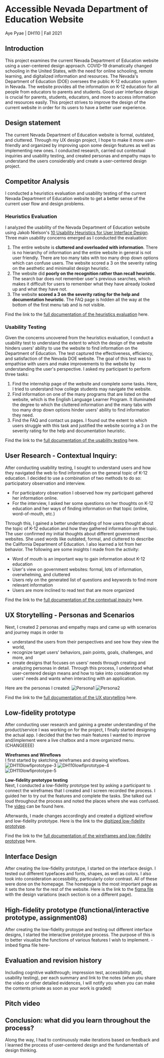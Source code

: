 # Accessible Nevada Department of Education Website
Aye Pyae | DH110 | Fall 2021

## Introduction
This project examines the current Nevada Department of Education website using a user-centered design approach. COVID-19 dramatically changed schooling in the United States, with the need for online schooling, remote learning, and digitalized information and resources. The Nevada's Department of Education (DOE) oversees the public K-12 education system in Nevada. The website provides all the information on K-12 education for all people from educators to parents and students. Good user interface design is crucial for parents, students, educators, and more to access information and resources easily. This project strives to improve the design of the current website in order for its users to have a better user experience. 

## Design statement
The current Nevada Department of Education website is formal, outdated, and cluttered. Through my UX design project, I hope to make it more user-friendly and organized by improving upon some design features as well as implementing new ones. I conducted research, carried out contextual inquiries and usability testing, and created personas and empathy maps to understand the users considerably and create a user-centered design project.

## Competitor Analysis
I conducted a heuristics evaluation and usability testing of the current Nevada Department of Education website to get a better sense of the current user flow and design problems. 

### Heuristics Evaluation
I analyzed the usability of the Nevada Department of Education website using Jakob Nielson's [10 Usability Heuristics for User Interface Design](https://www.nngroup.com/articles/ten-usability-heuristics/). Three main usability concerns emerged as I conducted the evaluation:
1. The entire website is **cluttered and overloaded with information**. There is no hierarchy of information and the entire website in general is not user friendly. There are too many tabs with too many drop down options which can confuse users. The website scored a 3 on the severity rating on the aesthetic and minimalist design heuristic. 
2. The website did **poorly on the recognition rather than recall heuristic**. The search bar does not remember user's previous searches, which makes it difficult for users to remember what they have already looked up and what they have not. 
3. The website **scored a 3 on the severity rating for the help and documentation heuristic**. The FAQ page is hidden all the way at the bottom of the first menu tab and is not visible.  

Find the link to the [full documentation of the heuristics evaluation](https://github.com/ayetpyae/DH110/blob/main/assignment01/README.md) here. 

### Usability Testing
Given the concerns uncovered from the heuristics evaluation, I conduct a usability test to understand the extent to which the design of the website hinders users' ability to use the website to find information on the Department of Education. The test captured the effectiveness, efficiency, and satisfaction of the Nevada DOE website. The goal of this test was to empathise with users and make improvements to the website by understanding the user's perspective. I asked my participant to perform three tasks:
1. Find the internship page of the website and complete some tasks. Here, I tried to understand how college students may navigate the website. 
2. Find information on one of the many programs that are listed on the website, which is the English Language Learner Program. It illuminated the degree to which the cluttered information and the many tabs with too many drop down options hinder users' ability to find information they need. 
3. Find the FAQ and contact us pages. I found out the extent to which users struggle with this task and justified the website scoring a 3 on the severity rating for the help and documentation heuristic.

Find the link to the [full documentation of the usability testing](https://github.com/ayetpyae/DH110/blob/main/assignment02/README.md) here.

## User Research - Contextual Inquiry:
After conducting usability testing, I sought to understand users and how they navigated the web to find information on the general topic of K-12 education. I decided to use a combination of two methods to do so: participatory observation and interview.
- For participatory observation I observed how my participant gathered her information online.
- For the interview, I asked her some questions on her thoughts on K-12 education and her ways of finding information on that topic (online, word-of-mouth, etc.)

Through this, I gained a better understanding of how users thought about the topic of K-12 education and how they gathered information on the topic. The user confirmed my initial thoughts about different government websites. She used words like outdated, formal, and cluttered to describe the California Department of Education. I also learned a lot from her behavior. The following are some insights I made from the activity:
- Word of mouth is an important way to gain information about K-12 education
- User's view on government websites: formal, lots of information, overwhelming, and cluttered
- Users rely on the generated list of questions and keywords to find more relevant information
- Users are more inclined to read text that are more organized

Find the link to the [full documentation of the contextual inquiry](https://github.com/ayetpyae/DH110/tree/main/assignment03) here.

## UX Storytelling - Personas and Scenarios
Next, I created 2 personas and empathy maps and came up with scenarios and journey maps in order to
- understand the users from their perspectives and see how they view the world, 
- recognize target users' behaviors, pain points, goals, challenges, and more, and 
- create designs that focuses on users' needs through creating and analyzing personas in detail.
Through this process, I understood what user-centered design means and how to take into consideration my users' needs and wants when interacting with an application.

Here are the personas I created:
![Persona1](https://user-images.githubusercontent.com/91553011/138891357-aba2c7a9-1d24-4255-aed4-f5c7c611afe3.png)
![Persona2](https://user-images.githubusercontent.com/91553011/138891674-86bb229b-3ba9-4f9a-b75b-1ad6badb6643.png)

Find the link to the [full documentation of the UX storytelling](https://github.com/ayetpyae/DH110/tree/main/assignment04) here.

## Low-fidelity prototype
After conducting user research and gaining a greater understanding of the product/service I was working on for the project, I finally started designing the actual app. I decided that the two main features I wanted to improve and/implement were a live chatbox and a more organized menu.(CHANGEEEE)

**Wireframes and Wireflows**  
I first started by sketching wireframes and drawing wireflows. 
![DH110lowfiprototype-3](https://user-images.githubusercontent.com/91553011/139853946-be757980-ed94-4c35-bee4-5cfdcc52f85d.jpg)
![DH110lowfiprototype-4](https://user-images.githubusercontent.com/91553011/139853986-b3013946-8811-48a4-8d9b-037adc8d5c46.jpg)
![DH110lowfiprototype-5](https://user-images.githubusercontent.com/91553011/139854007-4caf4773-ef59-4245-971a-5b969705cd71.jpg)

**Low-fidelity prototype testing**  
Next, I conducted a low-fidelity prototype test by asking a participant to connect the wireframes that I created and I screen recorded the process. I guided her to try out the features and complete the tasks. She talked out loud throughout the process and noted the places where she was confused. The [video](https://drive.google.com/file/d/1NsBdAfZqXOv2WWshxM59m9dQJbyNXiPw/view?usp=sharing) can be found here.

Afterwards, I made changes accordingly and created a digitized wireflow and low-fidelity prototype. Here is the link to the [digitized low-fidelity prototype](https://www.figma.com/file/trP3i7bvv5q4Fne0HNCsaw/NevadaDeptOfEducationProject?node-id=0%3A1).

Find the link to the [full documentation of the wireframes and low-fidelity prototype](https://github.com/ayetpyae/DH110/blob/main/assignment05/README.md) here. 

## Interface Design
After creating the low-fidelity prototype, I started on the interface design. I tested out different typefaces and fonts, shapes, as well as colors. I also took into consideration accessibility, particularly color contrast. All of these were done on the homepage. The homepage is the most important page as it sets the tone for the rest of the website. Here is the link to the [figma file](https://www.figma.com/file/trP3i7bvv5q4Fne0HNCsaw/Interface-Design?node-id=9%3A961) with the design variations (each section is on a different page). 

## High-fidelity prototype (functional/interactive prototype, assignment08)
After creating the low-fidelity protoype and testing out different interface designs, I started the interactive prototype process. The purpose of this is to better visualize the functions of various features I wish to implement.
-imbed figma file here-

## Evaluation and revision history 
Including cognitive walkthrough; impression test, accessibility audit, usability testing), per each summary and link to the notes (when you share the video or other detailed evidences, I will notify you when you can make the contents private as soon as your work is graded)

## Pitch video 
## Conclusion: what did you learn throughout the process?
Along the way, I had to continuously make iterations based on feedback and I learned the process of user-centered design and the fundamentals of design thinking. 
